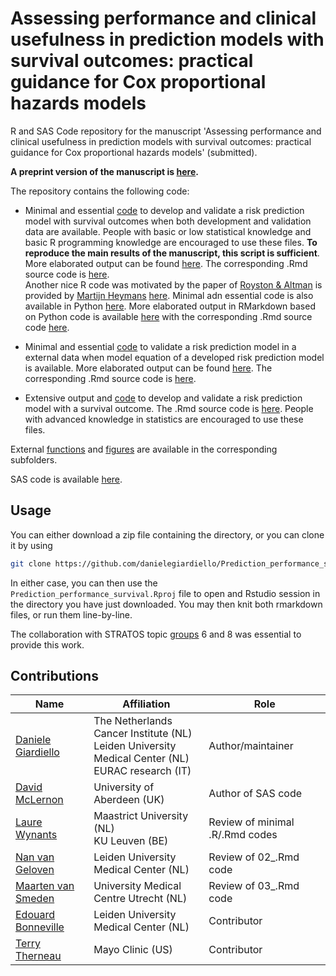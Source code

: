 # Assessing performance and clinical usefulness in prediction models with survival outcomes: practical guidance for Cox proportional hazards models

R and SAS Code repository for the manuscript 'Assessing performance and clinical usefulness in prediction models with survival outcomes: practical guidance for Cox proportional hazards models' (submitted).

**A preprint version of the manuscript is [here](https://www.medrxiv.org/content/10.1101/2022.03.17.22272411v1).**


The repository contains the following code:  

+ Minimal and essential [code](https://github.com/danielegiardiello/Prediction_performance_survival/blob/main/01_predsurv_minimal.R) to develop and validate a risk prediction model with survival outcomes when both development and validation data are available. People with basic or low statistical knowledge and basic R programming knowledge are encouraged to use these files. **To reproduce the main results of the manuscript, this script is sufficient**.  
More elaborated output can be found [here](https://github.com/danielegiardiello/Prediction_performance_survival/blob/main/01_predsurv_minimal_RMD.md). The corresponding .Rmd source code is [here](https://github.com/danielegiardiello/Prediction_performance_survival/blob/main/01_predsurv_minimal_RMD.Rmd).  
Another nice R code was motivated by the paper of [Royston & Altman](https://bmcmedresmethodol.biomedcentral.com/articles/10.1186/1471-2288-13-33) is provided by [Martijn Heymans](https://github.com/mwheymans) [here](https://missingdatasolutions.rbind.io/2021/02/cox-external-validation/).
Minimal adn essential code is also available in Python [here](https://github.com/danielegiardiello/Prediction_performance_survival/blob/main/01_predsurv_minimal.py). More elaborated output in RMarkdown based on Python code is available [here](https://github.com/danielegiardiello/Prediction_performance_survival/blob/main/01_predsurv_minimal_RMD_py.md) with the corresponding .Rmd source code [here](https://github.com/danielegiardiello/Prediction_performance_survival/blob/main/01_predsurv_minimal_RMD_py.Rmd).

+ Minimal and essential [code](https://github.com/danielegiardiello/Prediction_performance_survival/blob/main/02_predsurv_minimal.R) to validate a risk prediction model in a external data when model equation of a developed risk prediction model is available. More elaborated output can be found [here](https://github.com/danielegiardiello/Prediction_performance_survival/blob/main/02_predsurv.md). The corresponding .Rmd source code is [here](https://github.com/danielegiardiello/Prediction_performance_survival/blob/main/02_predsurv.Rmd).

+ Extensive output and [code](https://github.com/danielegiardiello/Prediction_performance_survival/blob/main/03_predsurv_extended.md) to develop and validate a risk prediction model with a survival outcome. The .Rmd source code is [here](https://github.com/danielegiardiello/Prediction_performance_survival/blob/main/03_predsurv_extended.Rmd). People with advanced knowledge in statistics are encouraged to use these files.

External [functions](https://github.com/danielegiardiello/Prediction_performance_survival/tree/main/Functions) and [figures](https://github.com/danielegiardiello/Prediction_performance_survival/tree/main/imgs) are available in the corresponding subfolders.  

SAS code is available [here](https://github.com/danielegiardiello/Prediction_performance_survival/tree/main/SAS_code).

## Usage

You can either download a zip file containing the directory, or you can clone it by using

```bash
git clone https://github.com/danielegiardiello/Prediction_performance_survival.git
```

In either case, you can then use the `Prediction_performance_survival.Rproj` file to open
and Rstudio session in the directory you have just downloaded. You may then knit
both rmarkdown files, or run them line-by-line.

The collaboration with STRATOS topic [groups](https://www.stratos-initiative.org/groups) 6 and 8 was essential to provide this work.

## Contributions

| Name                                                         | Affiliation                           | Role                  |
| ------------------------------------------------------------ | ------------------------------------- | ----------------------|
| [Daniele Giardiello](https://github.com/danielegiardiello/)  | The Netherlands Cancer Institute (NL) <br /> Leiden University Medical Center (NL) <br /> EURAC research (IT) | Author/maintainer     |
| [David McLernon](https://twitter.com/davemclernon?lang=en) | University of Aberdeen (UK) | Author of SAS code              |
| [Laure Wynants](https://www.maastrichtuniversity.nl/laure.wynants) | Maastrict University (NL)  <br /> KU Leuven (BE) | Review of minimal .R/.Rmd codes |
| [Nan van Geloven](https://www.lumc.nl/org/bds/medewerkers/1216536) | Leiden University Medical Center (NL) | Review of 02_.Rmd code |
| [Maarten van Smeden](https://www.umcutrecht.nl/en/research/researchers/van-smeden-maarten-m) | University Medical Centre Utrecht (NL) |Review of 03_.Rmd code     |
| [Edouard Bonneville](https://www.lumc.nl/org/bds/medewerkers/1968807) | Leiden University Medical Center (NL) | Contributor  |
| [Terry Therneau](https://www.mayo.edu/research/faculty/therneau-terry-m-ph-d/bio-00025991) | Mayo Clinic (US)| Contributor  |


